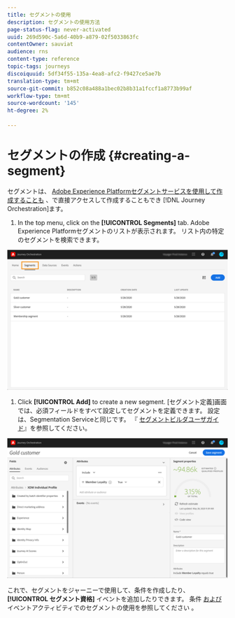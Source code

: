 ```yaml
---
title: セグメントの使用
description: セグメントの使用方法
page-status-flag: never-activated
uuid: 269d590c-5a6d-40b9-a879-02f5033863fc
contentOwner: sauviat
audience: rns
content-type: reference
topic-tags: journeys
discoiquuid: 5df34f55-135a-4ea8-afc2-f9427ce5ae7b
translation-type: tm+mt
source-git-commit: b852c08a488a1bec02b8b31a1fccf1a8773b99af
workflow-type: tm+mt
source-wordcount: '145'
ht-degree: 2%

---
```




# セグメントの作成 {#creating-a-segment}

セグメントは、 [Adobe Experience Platformセグメントサービスを使用して作成することも](https://docs.adobe.com/content/help/en/experience-platform/segmentation/home.html) 、で直接アクセスして作成することもでき [!DNL Journey Orchestration]ます。

1. In the top menu, click on the **[!UICONTROL Segments]** tab. Adobe Experience Platformセグメントのリストが表示されます。 リスト内の特定のセグメントを検索できます。

![](../assets/segment1.png)

1. Click **[!UICONTROL Add]** to create a new segment. [セグメント定義]画面では、必須フィールドをすべて設定してセグメントを定義できます。 設定は、Segmentation Serviceと同じです。 『 [セグメントビルダユーザガイド](https://docs.adobe.com/content/help/en/experience-platform/segmentation/ui/overview.html)』を参照してください。

![](../assets/segment2.png)

これで、セグメントをジャーニーで使用して、条件を作成したり、 **[!UICONTROL セグメント資格]** イベントを追加したりできます。 条件 [および](../segment/using-a-segment.md) イベントアクティビティでのセグメントの使用を参照してください [](../building-journeys/segment-qualification-events.md)。